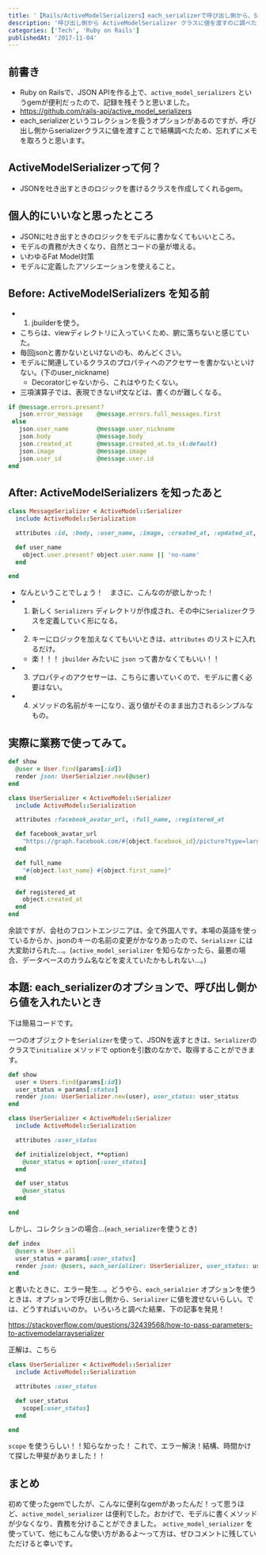 ```yaml
---
title: '【Rails/ActiveModelSerializers】each_serializerで呼び出し側から、Serializerクラスに値を渡したいとき'
description: '呼び出し側から ActiveModelSerializer クラスに値を渡すのに調べたことをまとめて議事録。'
categories: ['Tech', 'Ruby on Rails']
publishedAt: '2017-11-04'
---
```


## 前書き
 - Ruby on Railsで、JSON APIを作る上で、`active_model_serializers` というgemが便利だったので、記録を残そうと思いました。
 - https://github.com/rails-api/active_model_serializers
 - each_serializerというコレクションを扱うオプションがあるのですが、呼び出し側からserializerクラスに値を渡すことで結構調べたため、忘れずにメモを取ろうと思います。

## ActiveModelSerializerって何？
 - JSONを吐き出すときのロジックを書けるクラスを作成してくれるgem。

## 個人的にいいなと思ったところ
 - JSONに吐き出すときのロジックをモデルに書かなくてもいいところ。
  - モデルの責務が大きくなり、自然とコードの量が増える。
  - いわゆるFat Model対策
 - モデルに定義したアソシエーションを使えること。

## Before: ActiveModelSerializers を知る前

 - 1. jbuilderを使う。
  - こちらは、viewディレクトリに入っていくため、腑に落ちないと感じていた。
  - 毎回jsonと書かないといけないのも、めんどくさい。
  - モデルに関連しているクラスのプロパティへのアクセサーを書かないといけない。(下のuser_nickname)
     - Decoratorじゃないから、これはやりたくない。
  - 三項演算子では、表現できないif文などは、書くのが難しくなる。

```ruby [messages/create.json.rb]
if @message.errors.present?
   json.error_message    @message.errors.full_messages.first
 else
   json.user_name        @message.user_nickname
   json.body             @message.body
   json.created_at       @message.created_at.to_s(:default)
   json.image            @message.image
   json.user_id          @message.user.id
end
```

## After: ActiveModelSerializers を知ったあと

```ruby [messages_serializer.rb]
class MessageSerializer < ActiveModel::Serializer
  include ActiveModel::Serialization

  attributes :id, :body, :user_name, :image, :created_at, :updated_at,

  def user_name
    object.user.present? object.user.name || 'no-name'
  end

end
```

- なんということでしょう！　まさに、こんなのが欲しかった！
 - 1. 新しく `Serializers` ディレクトリが作成され、その中に`Serializer`クラスを定義していく形になる。
 - 2. キーにロジックを加えなくてもいいときは、`attributes` のリストに入れるだけ。
     - 楽！！！ `jbuilder` みたいに `json` って書かなくてもいい！！
 - 3. プロパティのアクセサーは、こちらに書いていくので、モデルに書く必要はない。
 - 4. メソッドの名前がキーになり、返り値がそのまま出力されるシンプルなもの。

## 実際に業務で使ってみて。

```ruby [users_controller.rb]
def show
  @user = User.find(params[:id])
  render json: UserSerialzier.new(@user)
end
```

```ruby [user_serializer.rb]
class UserSerializer < ActiveModel::Serializer
  include ActiveModel::Serialization

  attributes :facebook_avatar_url, :full_name, :registered_at

  def facebook_avatar_url
    "https://graph.facebook.com/#{object.facebook_id}/picture?type=large"
  end

  def full_name
    "#{object.last_name} #{object.first_name}"
  end

  def registered_at
    object.created_at
  end
end
```

余談ですが、会社のフロントエンジニアは、全て外国人です。本場の英語を使っているからか、jsonのキーの名前の変更がかなりあったので、`Serializer` には大変助けられた...。(`active_model_serializer` を知らなかったら、最悪の場合、データベースのカラム名などを変えていたかもしれない...。)


## 本題: each_serializerのオプションで、呼び出し側から値を入れたいとき
下は簡易コードです。

一つのオブジェクトを`Serializer`を使って、JSONを返すときは、`Serializer`のクラスで`initialize` メソッドで optionを引数のなかで、取得することができます。

```ruby [users_controller.rb]
def show
  user = Users.find(params[:id])
  user_status = params[:status]
  render json: UserSerializer.new(user), user_status: user_status
end
```

```ruby [user_serializer.rb]
class UserSerializer < ActiveModel::Serializer
  include ActiveModel::Serialization

  attributes :user_status

  def initialize(object, **option)
    @user_status = option[:user_status]
  end

  def user_status
    @user_status
  end

end
```

しかし、コレクションの場合...(`each_serializer`を使うとき)

```ruby [users_controller.rb]
def index
  @users = User.all
  user_status = params[:user_status]
  render json: @users, each_serializer: UserSerializer, user_status: user_status
end
```

と書いたときに、エラー発生...。どうやら、`each_serialzier` オプションを使うときは、オプションで呼び出し側から、`Serializer` に値を渡せないらしい。では、どうすればいいのか。
いろいろと調べた結果、下の記事を発見！

https://stackoverflow.com/questions/32439568/how-to-pass-parameters-to-activemodelarrayserializer

正解は、こちら

```ruby [user_serializer.rb]
class UserSerializer < ActiveModel::Serializer
  include ActiveModel::Serialization

  attributes :user_status

  def user_status
    scope[:user_status]
  end

end
```

`scope` を使うらしい！！知らなかった！
これで、エラー解決！結構、時間かけて探した甲斐がありました！！

## まとめ
初めて使ったgemでしたが、こんなに便利なgemがあったんだ！って思うほど、`active_model_serializer` は便利でした。おかげで、モデルに書くメソッドが少なくなり、責務を分けることができました。 `active_model_serializer` を使っていて、他にもこんな使い方があるよ〜って方は、ぜひコメントに残していただけると幸いです。

